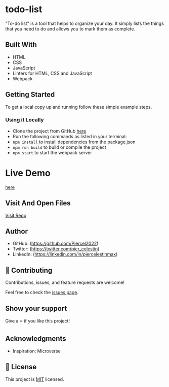 # todo-list
 "To-do list" is a tool that helps to organize your day. It simply lists the things that you need to do and allows you to mark them as complete.

## Built With

- HTML
- CSS
- JavaScript
- Linters for HTML, CSS and JavaScript
- Webpack

## Getting Started

To get a local copy up and running follow these simple example steps.

### Using it Locally
- Clone the project from GitHub [here](https://github.com/Piercel2022/todo-list)
- Run the following commands as listed in your terminal:
- `npm install` to install dependencies from the package.json
- `npm run build` to build or compile the project
- `npm start` to start the webpack server

# Live Demo
[here](https://piercel2022.github.io/todo-list/dist/)

## Visit And Open Files

[Visit Repo](https://github.com/Piercel2022/todo-list)

## Author

- GitHub: (https://github.com/Piercel2022)
- Twitter: (https://twitter.com/pier_celestin)
- LinkedIn: (https://linkedin.com/in/piercelestinmax)

## 🤝 Contributing

Contributions, issues, and feature requests are welcome!

Feel free to check the [issues page](https://github.com/Piercel2022/todo-list/issues).

## Show your support

Give a ⭐️ if you like this project!

## Acknowledgments

- Inspiration: Microverse

## 📝 License

This project is [MIT](./MIT.md) licensed.

